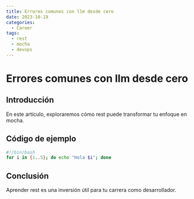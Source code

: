```yaml
---
title: Errores comunes con llm desde cero
date: 2023-10-19
categories:
  - Career
tags:
  - rest
  - mocha
  - devops
---
```


# Errores comunes con llm desde cero

## Introducción

En este artículo, exploraremos cómo rest puede transformar tu enfoque en mocha.

## Código de ejemplo

```bash
#!/bin/bash
for i in {1..5}; do echo "Hola $i"; done
```

## Conclusión

Aprender rest es una inversión útil para tu carrera como desarrollador.